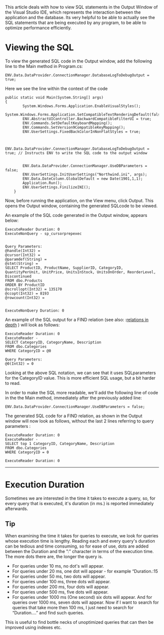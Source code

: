 ﻿

This article deals with how to view SQL statements in the Output Window of the Visual Studio IDE, which represents the interaction between the application and the database. Its very helpful to be able to actually see the SQL statements that are being executed by any program, to be able to optimize performance efficiently.

# Viewing the SQL

To view the generated SQL code in the Output window, add the following line to the Main method in Program.cs:

```csdiff
ENV.Data.DataProvider.ConnectionManager.DatabaseLogToDebugOutput = true;
```

Here we see the line within the context of the code
```csdiff
public static void Main(System.String[] args)
{
        System.Windows.Forms.Application.EnableVisualStyles();
        System.Windows.Forms.Application.SetCompatibleTextRenderingDefault(false);
        ENV.AbstractUIController.BackwardCompatibleFilterUI = true;
        ENV.Commands.SetDefaultKeyboardMapping();
        ENV.Commands.SetVersion9CompatibleKeyMapping();
        ENV.UserSettings.FixedBackColorInNonFlatStyles = true;
 
 
        ENV.Data.DataProvider.ConnectionManager.DatabaseLogToDebugOutput = true; // Instructs ENV to write the SQL code to the output window
 
 
        ENV.Data.DataProvider.ConnectionManager.UseDBParameters = false;
        ENV.UserSettings.InitUserSettings("Northwind.ini", args);
        ENV.Data.DateColumn.GlobalDefault = new Date(1901,1,1);
        Application.Run();
        ENV.UserSettings.FinilizeINI();
    }
```

Now, before running the application, on the View menu, click Output. This opens the Output window, containing the generated SQLcode to be viewed.

An example of the SQL code generated in the Output window, appears below:

```csdiff
ExecuteReader Duration: 0
ExecuteNonQuery - sp_cursorprepexec
 
 
Query Parameters:
@handle(Int32) = 
@cursor(Int32) = 
@paramdef(String) = 
@stmt(String) = 
SELECT ProductID, ProductName, SupplierID, CategoryID, QuantityPerUnit, UnitPrice, UnitsInStock, UnitsOnOrder, ReorderLevel, Discontinued 
FROM dbo.Products 
ORDER BY ProductID
@scrollopt(Int32) = 135170
@ccopt(Int32) = 8193
@rowcount(Int32) = 
 
 
ExecuteNonQuery Duration: 0
```

An example of the SQL output for a FIND relation (see also: :[relations in depth](Relations-in-depth.html) ) will look as follows:
```csdiff
ExecuteReader Duration: 0
ExecuteReader - 
SELECT CategoryID, CategoryName, Description 
FROM dbo.Categories 
WHERE CategoryID = @0
 
Query Parameters:
@0(Int32) = 0
```

Looking at the above SQL notation, we can see that it uses SQLparameters for the CategoryID value. This is more efficient SQL usage, but a bit harder to read.

In order to make the SQL more readable, we'll add the following line of code in the the Main method, immediately after the previously added line:
```csdiff
ENV.Data.DataProvider.ConnectionManager.UseDBParameters = false;
```
The generated SQL code for a FIND relation, as shown in the Output window will now look as follows, without the last 2 lines referring to query parameters :
```csdiff
ExecuteReader Duration: 0
ExecuteReader - 
SELECT top 1 CategoryID, CategoryName, Description 
FROM dbo.Categories 
WHERE CategoryID = 0 
 
ExecuteReader Duration: 0
```
---
# Execution Duration


Sometimes we are interested in the time it takes to execute a query, so, for every query that is executed, it's duration (in ms.) is reported immediately afterwards.

## Tip

When examining the time it takes for queries to execute, we look for queries whose execution time is lengthy. Reading each and every query's duration can be tedious and time consuming, so for ease of use, dots are added between the Duration and the ”:” character in terms of the execution time. The more dots there are, the longer the query is.

- For queries under 10 ms, no dot's will appear.
- For queries under 20 ms, one dot will appear - for example “Duration.:15
- For queries under 50 ms, two dots will appear.
- For queries under 100 ms, three dots will appear.
- For queries under 200 ms, four dots will appear.
- For queries under 500 ms, five dots will appear.
- For queries under 1000 ms (One second) six dots will appear.
And for queries over 1000 ms, seven dots will appear.
Now if I want to search for queries that take more then 100 ms, I just need to search for “Duration….” and find such queries.

This is useful to find bottle necks of unoptimized queries that can then be improved using indexes etc.
